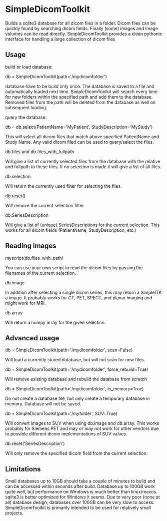 # SimpleDicomToolkit
Builds a sqlite3 database for all dicom files in a folder. Dicom files can
be quickly found by searching dicom fields. Finally (some) images and image
volumes can be read directly. SimpleDicomToolkit provides a clean pythonic
interface for handling a large collection of dicom files

## Usage

build or load database:

db = SimpleDicomToolkit(path='/mydicomfolder')

database have to be build only once. The database is saved to a file and
automatically loaded next time. SimpleDicomToolkit will search every time
for new folders within the specified path and add them to the database. Removed
files from the path will be deleted from the database as well on subsequent
loading.

query the database:

db = db.select(PatientName='MyPatient', StudyDescription='MyStudy')

This will select all dicom files that match above specified PatientName and
Study Name. Any valid dicom filed can be used to query/select the files.

db.files and db.files_with_fullpath

Will give a list of currently selected files from the database with the relative
and fullpath to these files. If no selection is made it will give a list of
all files.

db.selection

Will return the currently used filter for selecting the files.

db.reset()

Will remove the current selection filter

db.SeriesDescription

Will give a list of (unique) SeriesDescriptions for the current selection. This
works for all dicom fields (PatientName, StudyDescription, etc.)

## Reading images

myscript(db.files_with_path)

You can use your own script to read the dicom files by passing the filenames
of the current selection.

db.image

In addition after selecting a single dicom series, this may return a SimpleITK a
image. It probably works for CT, PET, SPECT, and planar imaging and might
work for MRI.

db.array

Will return a numpy array for the given selection.

## Advanced usage

db = SimpleDicomToolkit(path='/mydicomfolder', scan=False)

Will load a currently stored database, but will not scan for new files.

db = SimpleDicomToolkit(path='/mydicomfolder', force_rebuild=True)

Will remove existing database and rebuild the database from scratch

db = SimpleDicomToolkit(path='/mydicomfolder', in_memory=True)

Do not create a database file, but only create a temporary database in memory.
Database will not be saved.

db = SimpleDicomToolkit(path='/myfolder', SUV=True)

Will convert images to SUV when using db.image and db.array. This works probably
for Siemens PET and may or may not work for other vendors due to possible different
dicom implementations of SUV values.

db.reset('SeriesDescription')

Will only remove the specified dicom field from the current selection.

## Limitations

Small databases up to 10GB should take a couple of minutes to build and can
be accessed within seconds after build. Database up to 100GB work quite well, but
performance on Windows is much better than linux/macos. sqlite3 is better
optimized for Windows it seems. Due to very poor (none at all) database design,
databases over 100GB can be very slow to access. SimpleDicomToolkit is primarily
intended to be used for relatively small projects.






